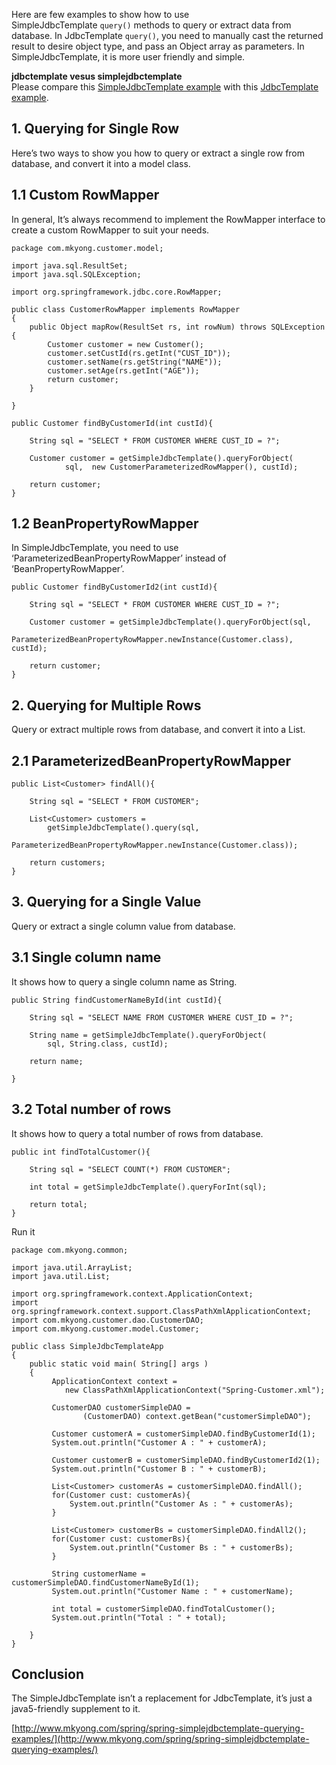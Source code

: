 Here are few examples to show how to use SimpleJdbcTemplate `query()` methods to query or extract data from database. In JdbcTemplate `query()`, you need to manually cast the returned result to desire object type, and pass an Object array as parameters. In SimpleJdbcTemplate, it is more user friendly and simple.

**jdbctemplate vesus simplejdbctemplate**  
Please compare this [SimpleJdbcTemplate example](http://www.mkyong.com/spring/spring-simplejdbctemplate-querying-examples/) with this [JdbcTemplate example](http://www.mkyong.com/spring/spring-jdbctemplate-querying-examples/).

## 1\. Querying for Single Row

Here’s two ways to show you how to query or extract a single row from database, and convert it into a model class.

## 1.1 Custom RowMapper

In general, It’s always recommend to implement the RowMapper interface to create a custom RowMapper to suit your needs.

    package com.mkyong.customer.model;

    import java.sql.ResultSet;
    import java.sql.SQLException;

    import org.springframework.jdbc.core.RowMapper;

    public class CustomerRowMapper implements RowMapper
    {
    	public Object mapRow(ResultSet rs, int rowNum) throws SQLException {
    		Customer customer = new Customer();
    		customer.setCustId(rs.getInt("CUST_ID"));
    		customer.setName(rs.getString("NAME"));
    		customer.setAge(rs.getInt("AGE"));
    		return customer;
    	}

    }

    public Customer findByCustomerId(int custId){

    	String sql = "SELECT * FROM CUSTOMER WHERE CUST_ID = ?";

    	Customer customer = getSimpleJdbcTemplate().queryForObject(
    			sql,  new CustomerParameterizedRowMapper(), custId);

    	return customer;
    }

## 1.2 BeanPropertyRowMapper

In SimpleJdbcTemplate, you need to use ‘ParameterizedBeanPropertyRowMapper’ instead of ‘BeanPropertyRowMapper’.

    public Customer findByCustomerId2(int custId){

    	String sql = "SELECT * FROM CUSTOMER WHERE CUST_ID = ?";

    	Customer customer = getSimpleJdbcTemplate().queryForObject(sql,
              ParameterizedBeanPropertyRowMapper.newInstance(Customer.class), custId);

    	return customer;
    }

## 2\. Querying for Multiple Rows

Query or extract multiple rows from database, and convert it into a List.

## 2.1 ParameterizedBeanPropertyRowMapper

    public List<Customer> findAll(){

    	String sql = "SELECT * FROM CUSTOMER";

    	List<Customer> customers =
    		getSimpleJdbcTemplate().query(sql,
    		   ParameterizedBeanPropertyRowMapper.newInstance(Customer.class));

    	return customers;
    }

## 3\. Querying for a Single Value

Query or extract a single column value from database.

## 3.1 Single column name

It shows how to query a single column name as String.

    public String findCustomerNameById(int custId){

    	String sql = "SELECT NAME FROM CUSTOMER WHERE CUST_ID = ?";

    	String name = getSimpleJdbcTemplate().queryForObject(
    		sql, String.class, custId);

    	return name;

    }

## 3.2 Total number of rows

It shows how to query a total number of rows from database.

    public int findTotalCustomer(){

    	String sql = "SELECT COUNT(*) FROM CUSTOMER";

    	int total = getSimpleJdbcTemplate().queryForInt(sql);

    	return total;
    }

Run it

    package com.mkyong.common;

    import java.util.ArrayList;
    import java.util.List;

    import org.springframework.context.ApplicationContext;
    import org.springframework.context.support.ClassPathXmlApplicationContext;
    import com.mkyong.customer.dao.CustomerDAO;
    import com.mkyong.customer.model.Customer;

    public class SimpleJdbcTemplateApp
    {
        public static void main( String[] args )
        {
        	 ApplicationContext context =
        		new ClassPathXmlApplicationContext("Spring-Customer.xml");

             CustomerDAO customerSimpleDAO =
                    (CustomerDAO) context.getBean("customerSimpleDAO");

             Customer customerA = customerSimpleDAO.findByCustomerId(1);
             System.out.println("Customer A : " + customerA);

             Customer customerB = customerSimpleDAO.findByCustomerId2(1);
             System.out.println("Customer B : " + customerB);

             List<Customer> customerAs = customerSimpleDAO.findAll();
             for(Customer cust: customerAs){
             	 System.out.println("Customer As : " + customerAs);
             }

             List<Customer> customerBs = customerSimpleDAO.findAll2();
             for(Customer cust: customerBs){
             	 System.out.println("Customer Bs : " + customerBs);
             }

             String customerName = customerSimpleDAO.findCustomerNameById(1);
             System.out.println("Customer Name : " + customerName);

             int total = customerSimpleDAO.findTotalCustomer();
             System.out.println("Total : " + total);

        }
    }

## Conclusion

The SimpleJdbcTemplate isn’t a replacement for JdbcTemplate, it’s just a java5-friendly supplement to it.

[http://www.mkyong.com/spring/spring-simplejdbctemplate-querying-examples/](http://www.mkyong.com/spring/spring-simplejdbctemplate-querying-examples/)
